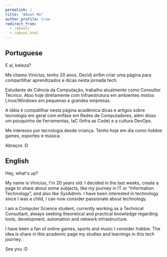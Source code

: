 ```yaml
---
permalink: /
title: "About Me"
author_profile: true
redirect_from: 
  - /about/
  - /about.html
---
```


## Portuguese ##
E aí, beleza? 

Me chamo Vinicius, tenho 20 anos. Decidi enfim criar uma página para compartilhar aprendizados e dicas nesta jornada tech.

Estudante de Ciência da Computação, trabalho atualmente como Consultor Técnico. Atuo hoje diretamente com Infraestrutura em ambientes mistos Linux/Windows em pequenas e grandes empresas. 

A idéia é compatilhar nesta página acadêmica dicas e artigos sobre tecnologia em geral com enfâse em Redes de Computadores, além disso um pouquinho de Ferramentas, IaC (Infra as Code) e a cultura DevOps.

Me interesso por tecnologia desde criança. Tenho hoje em dia como hobbie games, esportes e música.

Abraços :D

## English ##
Hey, what's up?

My name is Vinicius, I'm 20 years old. I decided in the last weeks, create a page to share about some subjects, like my journey in IT or “Information Technology”, and also like SysAdmin. I have been interested in technology since I was a child, I can now consider passionate about technology.

I am a Computer Science student, currently working as a Technical Consultant, always seeking theoretical and practical knowledge regarding tools, development, automation and network infrastructure.

I have been a fan of online games, sports and music I consider hobbie. The idea is share in this academic page my studies and learnings in this tech journey.

See you :D
